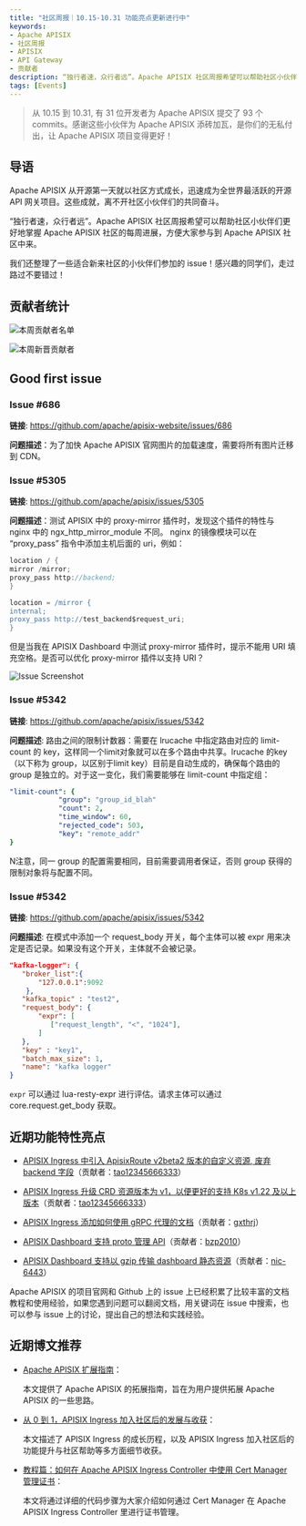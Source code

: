 ```yaml
---
title: "社区周报｜10.15-10.31 功能亮点更新进行中"
keywords: 
- Apache APISIX
- 社区周报
- APISIX
- API Gateway
- 贡献者
description: “独行者速，众行者远”。Apache APISIX 社区周报希望可以帮助社区小伙伴们更好地掌握 Apache APISIX 社区的每周进展，方便大家参与到 Apache APISIX 社区中来。
tags: [Events]
---
```


> 从 10.15 到 10.31, 有 31 位开发者为 Apache APISIX 提交了 93 个 commits。感谢这些小伙伴为 Apache APISIX 添砖加瓦，是你们的无私付出，让 Apache APISIX 项目变得更好！

<!--truncate-->

## 导语

Apache APISIX 从开源第一天就以社区方式成长，迅速成为全世界最活跃的开源 API 网关项目。这些成就，离不开社区小伙伴们的共同奋斗。

“独行者速，众行者远”。Apache APISIX 社区周报希望可以帮助社区小伙伴们更好地掌握 Apache APISIX 社区的每周进展，方便大家参与到 Apache APISIX 社区中来。

我们还整理了一些适合新来社区的小伙伴们参加的 issue！感兴趣的同学们，走过路过不要错过！

## 贡献者统计

![本周贡献者名单](https://static.apiseven.com/202108/1635733917405-d05ace3d-614a-4e82-bc6b-6a941a2d2281.png)

![本周新晋贡献者](https://static.apiseven.com/202108/1635733917418-d6571655-be42-4819-a9bd-1440d69f4877.31)

## Good first issue

### Issue #686

**链接**: https://github.com/apache/apisix-website/issues/686

**问题描述**：为了加快 Apache APISIX 官网图片的加载速度，需要将所有图片迁移到 CDN。

### Issue #5305

**链接**: https://github.com/apache/apisix/issues/5305

**问题描述**：测试 APISIX 中的 proxy-mirror 插件时，发现这个插件的特性与 nginx 中的 ngx_http_mirror_module 不同。 nginx 的镜像模块可以在 “proxy_pass” 指令中添加主机后面的 uri，例如：

```Groovy
location / {
mirror /mirror;
proxy_pass http://backend;
}

location = /mirror {
internal;
proxy_pass http://test_backend$request_uri;
}
```

但是当我在 APISIX Dashboard 中测试 proxy-mirror 插件时，提示不能用 URI 填充空格。是否可以优化 proxy-mirror 插件以支持 URI？

![Issue Screenshot](https://static.apiseven.com/202108/1635734126653-8fe4c1e7-5b9a-4e78-b747-fb30cbae7f36.png)

### Issue #5342

**链接**: https://github.com/apache/apisix/issues/5342

**问题描述**: 路由之间的限制计数器：需要在 lrucache 中指定路由对应的 limit-count 的 key，这样同一个limit对象就可以在多个路由中共享。lrucache 的key（以下称为 group，以区别于limit key）目前是自动生成的，确保每个路由的 group 是独立的。对于这一变化，我们需要能够在 limit-count 中指定组：

```yaml
"limit-count": {
            "group": "group_id_blah"
            "count": 2,
            "time_window": 60,
            "rejected_code": 503,
            "key": "remote_addr"
}
```

N注意，同一 group 的配置需要相同，目前需要调用者保证，否则 group 获得的限制对象将与配置不同。

### Issue #5342

**链接**: https://github.com/apache/apisix/issues/5342

**问题描述**: 在模式中添加一个 request_body 开关，每个主体可以被 expr 用来决定是否记录。如果没有这个开关，主体就不会被记录。

```json
"kafka-logger": {
   "broker_list":{
       "127.0.0.1":9092
    },
   "kafka_topic" : "test2",
   "request_body": {
       "expr": [
          ["request_length", "<", "1024"],
       ]
   },
   "key" : "key1",
   "batch_max_size": 1,
   "name": "kafka logger"
}
```

`expr` 可以通过 lua-resty-expr 进行评估。请求主体可以通过 core.request.get_body 获取。

## 近期功能特性亮点

- [APISIX Ingress 中引入 ApisixRoute v2beta2 版本的自定义资源, 废弃 backend 字段](https://github.com/apache/apisix-ingress-controller/pull/698)（贡献者：[tao12345666333](https://github.com/tao12345666333)）

- [APISIX Ingress 升级 CRD 资源版本为 v1，以便更好的支持 K8s v1.22 及以上版本](https://github.com/apache/apisix-ingress-controller/pull/697)（贡献者：[tao12345666333](https://github.com/tao12345666333)）

- [APISIX Ingress 添加如何使用 gRPC 代理的文档](https://github.com/apache/apisix-ingress-controller/pull/699)（贡献者：[gxthrj](https://github.com/gxthrj)）

- [APISIX Dashboard 支持 proto 管理 API](https://github.com/apache/apisix-dashboard/pull/2099)（贡献者：[bzp2010](https://github.com/bzp2010)）

- [APISIX Dashboard 支持以 gzip 传输 dashboard 静态资源](https://github.com/apache/apisix-dashboard/pull/2178)（贡献者：[nic-6443](https://github.com/nic-6443)）

Apache APISIX 的项目官网和 Github 上的 issue 上已经积累了比较丰富的文档教程和使用经验，如果您遇到问题可以翻阅文档，用关键词在 issue 中搜索，也可以参与 issue 上的讨论，提出自己的想法和实践经验。

## 近期博文推荐

- [Apache APISIX 扩展指南](https://apisix.apache.org/zh/blog/2021/10/29/Extension-guide/)：

  本文提供了 Apache APISIX 的拓展指南，旨在为用户提供拓展 Apache APISIX 的一些思路。

- [从 0 到 1，APISIX Ingress 加入社区后的发展与收获](https://apisix.apache.org/zh/blog/2021/10/26/APISIX-Ingress/)：

  本文描述了 APISIX Ingress 的成长历程，以及 APISIX Ingress 加入社区后的功能提升与社区帮助等多方面细节收获。

- [教程篇：如何在 Apache APISIX Ingress Controller 中使用 Cert Manager 管理证书](https://apisix.apache.org/zh/blog/2021/10/22/cert-manager-in-ingress/)：

  本文将通过详细的代码步骤为大家介绍如何通过 Cert Manager 在 Apache APISIX Ingress Controller 里进行证书管理。

